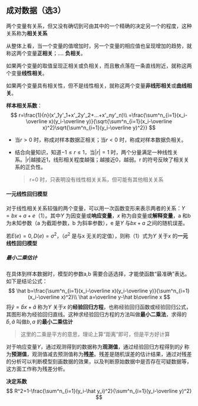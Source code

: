 ## 成对数据（选3）

两个变量有关系，但又没有确切到可由其中的一个精确的决定另一个的程度，这种关系称为**相关关系**

从整体上看，当一个变量的值增加时，另一个变量的相应值也呈现增加的趋势，就称这两个变量**正相关**；.... **负相关**。

如果两个变量的取值呈现正相关或负相关，而且散点落在一条直线附近，就称这两个变量**线性相关**。

如果两个变量具有相关性，但不是线性相关，就称这两个变量**非线形相关**或**曲线相关**。



**样本相关系数**：
$$
r=\frac{1}{n}(x'_1y'_1+x'_2y'_2+...+x'_ny'_n)\\
=\frac{\sum^n_{i=1}(x_i-\overline x)(y_i-\overline y)}{\sqrt{\sum^n_{i=1}(x_i-\overline x)^2}\sqrt{\sum^n_{i=1}(y_i-\overline y)^2}}
$$

- 当$r>0$ 时，称成对样本数据正相关；当$r<0$ 时，称成对样本数据负相关。

- 结合向量知识，知道$-1\le r\le 1$，当$|r|=1$ 时，两个分量满足一种线性关系。$|r|$越接近1，线形相关程度越强；越接近0，越弱。r 的符号反映了相关关系的正负性。

  > r=0 时，只表明没有线性相关关系，但可能有其他相关关系



#### 一元线性回归模型

对于线性相关关系较强的两个变量，可以用一次函数变形来表示两者的关系：$Y=bx+a+e$（1）。其中$Y$ 为因变量或**响应变量**，$x$ 称为自变量或**解释变量**，a 和b 为未知参数（a 为截距参数，b 为斜率参数），e 是$Y$ 与$bx+a$ 之间的随机误差。

若$E(e)=0,D(e)=\sigma^2$，（$\sigma^2$ 是与x 无关的定值），则称（1）式为$Y$ 关于$x$ 的**一元线性回归模型**

##### 最小二乘估计

在具体到样本数据时，模型的参数a,b 需要合适选择，才能使函数“最准确”表达。如下是结论公式：
$$
\hat b=\frac{\sum^n_{i=1}(x_i-\overline x)(y_i-\overline y)}{\sum^n_{i=1}(x_i-\overline x)^2}\\
\hat a=\overline y-\hat b\overline x
$$
将$\hat y=\hat bx+\hat a$ 称为$Y$ 关于$x$ 的**经验回归方程**，也称经验回归函数或经验回归公式，其图形称为经验回归直线。这种求经验回归方程的方法叫做**最小二乘法**，求得的$\hat b,\hat a$ 叫做$b,a$ 的**最小二乘估计**

> 这里的二乘是平方的意思，理论上算“距离”即可，但是平方好计算



对于响应变量$Y$，通过观测得到的数据称为**观测值**，通过经验回归方程得到的$\hat y$ 称为**预测值**，观测值减去预测值称为**残差**。残差是随机误差的估计结果，通过对残差的分析可以判断模型刻画数据的效果，以及判断原始数据中是否存在可疑数据等，这方面工作称为残差分析。

**决定系数**
$$
R^2=1-\frac{\sum^n_{i=1}(y_i-\hat y_i)^2}{\sum^n_{i=1}(y_i-\overline y)^2}
$$
